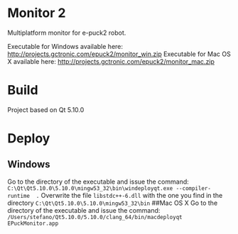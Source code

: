 # Monitor 2
Multiplatform monitor for e-puck2 robot.

Executable for Windows available here: http://projects.gctronic.com/epuck2/monitor_win.zip
Executable for Mac OS X available here: http://projects.gctronic.com/epuck2/monitor_mac.zip

# Build
Project based on Qt 5.10.0

# Deploy
## Windows
Go to the directory of the executable and issue the command:
`C:\Qt\Qt5.10.0\5.10.0\mingw53_32\bin\windeployqt.exe --compiler-runtime  .`
Overwrite the file `libstdc++-6.dll` with the one you find in the directory `C:\Qt\Qt5.10.0\5.10.0\mingw53_32\bin`
##Mac OS X
Go to the directory of the executable and issue the command:
`/Users/stefano/Qt5.10.0/5.10.0/clang_64/bin/macdeployqt EPuckMonitor.app`
